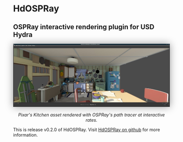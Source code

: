 HdOSPRay
=========================
## OSPRay interactive rendering plugin for USD Hydra 

<center>
<img src="images/hdospray_kitchen_pt.jpg" style="padding: 0px 0px 0px 0px; box-shadow: 0px 0px 24px rgba(0,0,0,0.4);">
<p><em>Pixar's Kitchen asset rendered with OSPRay's path tracer at interactive rates.</em></p></center>

This is release v0.2.0 of HdOSPRay. 
Visit [HdOSPRay on github](https://github.com/ospray/hdospray) for more information.

